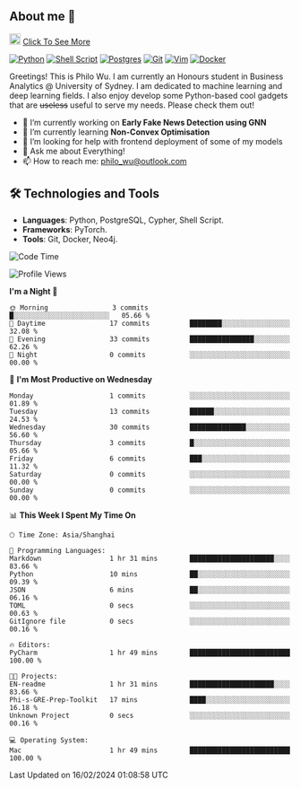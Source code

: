 ## About me 🤗

<a href="#"><img src="https://media.giphy.com/media/hvRJCLFzcasrR4ia7z/giphy.gif" width="20px" height="20px"></a> [Click To See More](https://philowu.notion.site/philowu/Philo-Hao-Wu-8bc7b2a81217493399d7db22df70fbfd)

[![Python](https://img.shields.io/badge/python-3670A0?style=for-the-badge&logo=python&logoColor=ffdd54)](#)
[![Shell Script](https://img.shields.io/badge/shell_script-%23121011.svg?style=for-the-badge&logo=gnu-bash&logoColor=white)](#)
[![Postgres](https://img.shields.io/badge/postgres-%23316192.svg?style=for-the-badge&logo=postgresql&logoColor=white)](#)
[![Git](https://img.shields.io/badge/git-%23F05033.svg?style=for-the-badge&logo=git&logoColor=white)](#)
[![Vim](https://img.shields.io/badge/VIM-%2311AB00.svg?style=for-the-badge&logo=vim&logoColor=white)](#)
[![Docker](https://img.shields.io/badge/docker-%230db7ed.svg?style=for-the-badge&logo=docker&logoColor=white)](#)

Greetings! This is Philo Wu. I am currently an Honours student in Business Analytics \@ University of Sydney. I am dedicated to machine learning and deep learning fields. I also enjoy develop some Python-based cool gadgets that are ~~useless~~ useful to serve my needs. Please check them out!

- 🔭 I’m currently working on **Early Fake News Detection using GNN**
- 🌱 I’m currently learning **Non-Convex Optimisation**
- 🤔 I’m looking for help with frontend deployment of some of my models
- 💬 Ask me about Everything!
- 📫 How to reach me: philo_wu@outlook.com

## 🛠 Technologies and Tools
- **Languages**: Python, PostgreSQL, Cypher, Shell Script.
- **Frameworks**: PyTorch.
- **Tools**: Git, Docker, Neo4j.

<!--START_SECTION:waka-->
![Code Time](http://img.shields.io/badge/Code%20Time-31%20hrs%209%20mins-blue)

![Profile Views](http://img.shields.io/badge/Profile%20Views-40-blue)

**I'm a Night 🦉** 

```text
🌞 Morning                3 commits           █░░░░░░░░░░░░░░░░░░░░░░░░   05.66 % 
🌆 Daytime                17 commits          ████████░░░░░░░░░░░░░░░░░   32.08 % 
🌃 Evening                33 commits          ████████████████░░░░░░░░░   62.26 % 
🌙 Night                  0 commits           ░░░░░░░░░░░░░░░░░░░░░░░░░   00.00 % 
```
📅 **I'm Most Productive on Wednesday** 

```text
Monday                   1 commits           ░░░░░░░░░░░░░░░░░░░░░░░░░   01.89 % 
Tuesday                  13 commits          ██████░░░░░░░░░░░░░░░░░░░   24.53 % 
Wednesday                30 commits          ██████████████░░░░░░░░░░░   56.60 % 
Thursday                 3 commits           █░░░░░░░░░░░░░░░░░░░░░░░░   05.66 % 
Friday                   6 commits           ███░░░░░░░░░░░░░░░░░░░░░░   11.32 % 
Saturday                 0 commits           ░░░░░░░░░░░░░░░░░░░░░░░░░   00.00 % 
Sunday                   0 commits           ░░░░░░░░░░░░░░░░░░░░░░░░░   00.00 % 
```


📊 **This Week I Spent My Time On** 

```text
🕑︎ Time Zone: Asia/Shanghai

💬 Programming Languages: 
Markdown                 1 hr 31 mins        █████████████████████░░░░   83.66 % 
Python                   10 mins             ██░░░░░░░░░░░░░░░░░░░░░░░   09.39 % 
JSON                     6 mins              ██░░░░░░░░░░░░░░░░░░░░░░░   06.16 % 
TOML                     0 secs              ░░░░░░░░░░░░░░░░░░░░░░░░░   00.63 % 
GitIgnore file           0 secs              ░░░░░░░░░░░░░░░░░░░░░░░░░   00.16 % 

🔥 Editors: 
PyCharm                  1 hr 49 mins        █████████████████████████   100.00 % 

🐱‍💻 Projects: 
EN-readme                1 hr 31 mins        █████████████████████░░░░   83.66 % 
Phi-s-GRE-Prep-Toolkit   17 mins             ████░░░░░░░░░░░░░░░░░░░░░   16.18 % 
Unknown Project          0 secs              ░░░░░░░░░░░░░░░░░░░░░░░░░   00.16 % 

💻 Operating System: 
Mac                      1 hr 49 mins        █████████████████████████   100.00 % 
```


 Last Updated on 16/02/2024 01:08:58 UTC
<!--END_SECTION:waka-->
